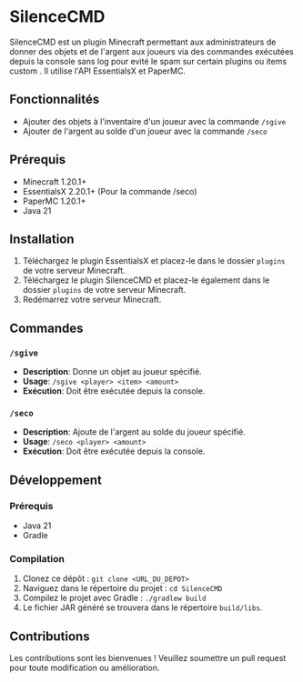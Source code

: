 # SilenceCMD

SilenceCMD est un plugin Minecraft permettant aux administrateurs de donner des objets et de l'argent aux joueurs via des commandes exécutées depuis la console sans log pour evité le spam sur certain plugins ou items custom . Il utilise l'API EssentialsX et PaperMC.

## Fonctionnalités

- Ajouter des objets à l'inventaire d'un joueur avec la commande `/sgive`
- Ajouter de l'argent au solde d'un joueur avec la commande `/seco`

## Prérequis

- Minecraft 1.20.1+
- EssentialsX 2.20.1+ (Pour la commande /seco)
- PaperMC 1.20.1+
- Java 21

## Installation

1. Téléchargez le plugin EssentialsX et placez-le dans le dossier `plugins` de votre serveur Minecraft.
2. Téléchargez le plugin SilenceCMD et placez-le également dans le dossier `plugins` de votre serveur Minecraft.
3. Redémarrez votre serveur Minecraft.

## Commandes

### `/sgive`

- **Description**: Donne un objet au joueur spécifié.
- **Usage**: `/sgive <player> <item> <amount>`
- **Exécution**: Doit être exécutée depuis la console.

### `/seco`

- **Description**: Ajoute de l'argent au solde du joueur spécifié.
- **Usage**: `/seco <player> <amount>`
- **Exécution**: Doit être exécutée depuis la console.

## Développement

### Prérequis

- Java 21
- Gradle

### Compilation

1. Clonez ce dépôt : `git clone <URL_DU_DEPOT>`
2. Naviguez dans le répertoire du projet : `cd SilenceCMD`
3. Compilez le projet avec Gradle : `./gradlew build`
4. Le fichier JAR généré se trouvera dans le répertoire `build/libs`.

## Contributions

Les contributions sont les bienvenues ! Veuillez soumettre un pull request pour toute modification ou amélioration.

